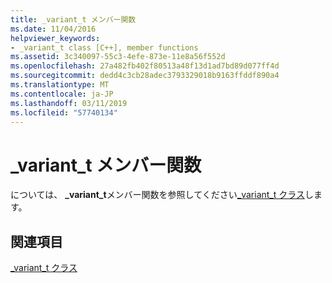 ```yaml
---
title: _variant_t メンバー関数
ms.date: 11/04/2016
helpviewer_keywords:
- _variant_t class [C++], member functions
ms.assetid: 3c340097-55c3-4efe-873e-11e8a56f552d
ms.openlocfilehash: 27a482fb402f80513a48f13d1ad7bd89d077ff4d
ms.sourcegitcommit: dedd4c3cb28adec3793329018b9163ffddf890a4
ms.translationtype: MT
ms.contentlocale: ja-JP
ms.lasthandoff: 03/11/2019
ms.locfileid: "57740134"
---
```

# <a name="variantt-member-functions"></a>_variant_t メンバー関数

については、 **_variant_t**メンバー関数を参照してください[_variant_t クラス](../cpp/variant-t-class.md)します。

## <a name="see-also"></a>関連項目

[_variant_t クラス](../cpp/variant-t-class.md)
